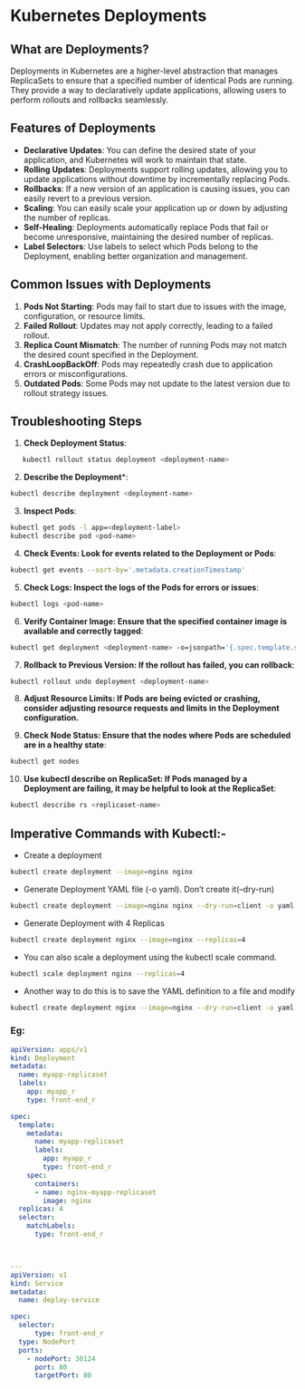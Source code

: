 # Kubernetes Deployments

## What are Deployments?
Deployments in Kubernetes are a higher-level abstraction that manages ReplicaSets to ensure that a specified number of identical Pods are running. They provide a way to declaratively update applications, allowing users to perform rollouts and rollbacks seamlessly.

## Features of Deployments
- **Declarative Updates**: You can define the desired state of your application, and Kubernetes will work to maintain that state.
- **Rolling Updates**: Deployments support rolling updates, allowing you to update applications without downtime by incrementally replacing Pods.
- **Rollbacks**: If a new version of an application is causing issues, you can easily revert to a previous version.
- **Scaling**: You can easily scale your application up or down by adjusting the number of replicas.
- **Self-Healing**: Deployments automatically replace Pods that fail or become unresponsive, maintaining the desired number of replicas.
- **Label Selectors**: Use labels to select which Pods belong to the Deployment, enabling better organization and management.

## Common Issues with Deployments
1. **Pods Not Starting**: Pods may fail to start due to issues with the image, configuration, or resource limits.
2. **Failed Rollout**: Updates may not apply correctly, leading to a failed rollout.
3. **Replica Count Mismatch**: The number of running Pods may not match the desired count specified in the Deployment.
4. **CrashLoopBackOff**: Pods may repeatedly crash due to application errors or misconfigurations.
5. **Outdated Pods**: Some Pods may not update to the latest version due to rollout strategy issues.

## Troubleshooting Steps
1. **Check Deployment Status**:
```bash
   kubectl rollout status deployment <deployment-name>
```
2. **Describe the Deployment***:
```bash
kubectl describe deployment <deployment-name>
```
3. **Inspect Pods**:
```bash
kubectl get pods -l app=<deployment-label>
kubectl describe pod <pod-name>
```
4. **Check Events: Look for events related to the Deployment or Pods**:
```bash
kubectl get events --sort-by='.metadata.creationTimestamp'
```
5. **Check Logs: Inspect the logs of the Pods for errors or issues**:
```bash
kubectl logs <pod-name>
```
6. **Verify Container Image: Ensure that the specified container image is available and correctly tagged**:
```bash
kubectl get deployment <deployment-name> -o=jsonpath='{.spec.template.spec.containers[*].image}'
```
7. **Rollback to Previous Version: If the rollout has failed, you can rollback**:
```bash
kubectl rollout undo deployment <deployment-name>
```
8. **Adjust Resource Limits: If Pods are being evicted or crashing, consider adjusting resource requests and limits in the Deployment configuration.**

9. **Check Node Status: Ensure that the nodes where Pods are scheduled are in a healthy state**:
```bash
kubectl get nodes
```
10. **Use kubectl describe on ReplicaSet: If Pods managed by a Deployment are failing, it may be helpful to look at the ReplicaSet**:
```bash
kubectl describe rs <replicaset-name>
```

## Imperative Commands with Kubectl:-

* Create a deployment

```bash
kubectl create deployment --image=nginx nginx
```
* Generate Deployment YAML file (-o yaml). Don’t create it(–dry-run)

```bash
kubectl create deployment --image=nginx nginx --dry-run=client -o yaml
```

* Generate Deployment with 4 Replicas

```bash
kubectl create deployment nginx --image=nginx --replicas=4
``` 

* You can also scale a deployment using the kubectl scale command.

```bash
kubectl scale deployment nginx --replicas=4 
```

* Another way to do this is to save the YAML definition to a file and modify

```bash
kubectl create deployment nginx --image=nginx --dry-run=client -o yaml > nginx-deployment.yaml
```


### Eg: 
```yaml
apiVersion: apps/v1
kind: Deployment 
metadata:
  name: myapp-replicaset
  labels:
    app: myapp_r
    type: front-end_r

spec:
  template:
    metadata:
      name: myapp-replicaset
      labels:
        app: myapp_r
        type: front-end_r
    spec:
      containers:
      - name: nginx-myapp-replicaset
        image: nginx
  replicas: 4
  selector:
    matchLabels:
      type: front-end_r



---
apiVersion: v1
kind: Service
metadata:
  name: deploy-service

spec:
  selector: 
      type: front-end_r
  type: NodePort
  ports:
    - nodePort: 30124
      port: 80
      targetPort: 80
```